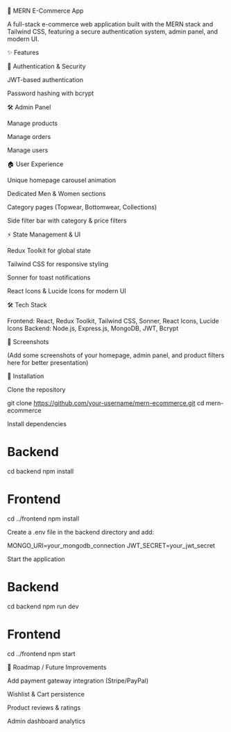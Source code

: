 🛒 MERN E-Commerce App

A full-stack e-commerce web application built with the MERN stack and Tailwind CSS, featuring a secure authentication system, admin panel, and modern UI.

✨ Features

🔑 Authentication & Security

JWT-based authentication

Password hashing with bcrypt

🛠 Admin Panel

Manage products

Manage orders

Manage users

🏠 User Experience

Unique homepage carousel animation

Dedicated Men & Women sections

Category pages (Topwear, Bottomwear, Collections)

Side filter bar with category & price filters

⚡ State Management & UI

Redux Toolkit for global state

Tailwind CSS for responsive styling

Sonner for toast notifications

React Icons & Lucide Icons for modern UI

🛠 Tech Stack

Frontend: React, Redux Toolkit, Tailwind CSS, Sonner, React Icons, Lucide Icons
Backend: Node.js, Express.js, MongoDB, JWT, Bcrypt

📸 Screenshots

(Add some screenshots of your homepage, admin panel, and product filters here for better presentation)

🚀 Installation

Clone the repository

git clone https://github.com/your-username/mern-ecommerce.git
cd mern-ecommerce


Install dependencies

# Backend
cd backend
npm install

# Frontend
cd ../frontend
npm install


Create a .env file in the backend directory and add:

MONGO_URI=your_mongodb_connection
JWT_SECRET=your_jwt_secret


Start the application

# Backend
cd backend
npm run dev

# Frontend
cd ../frontend
npm start

📌 Roadmap / Future Improvements

Add payment gateway integration (Stripe/PayPal)

Wishlist & Cart persistence

Product reviews & ratings

Admin dashboard analytics
